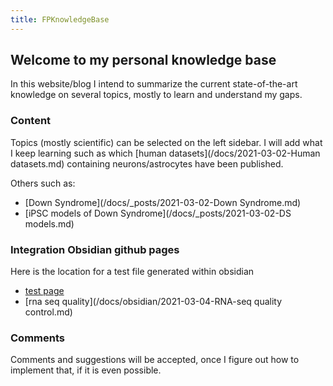 ```yaml
---
title: FPKnowledgeBase
---
```


## Welcome to my personal knowledge base

In this website/blog I intend to summarize the current state-of-the-art knowledge on several topics, mostly to learn and understand my gaps.

### Content

Topics (mostly scientific) can be selected on the left sidebar.
I will add what I keep learning such as which [human datasets](/docs/2021-03-02-Human datasets.md) containing neurons/astrocytes have been published.

Others such as:
- [Down Syndrome](/docs/_posts/2021-03-02-Down Syndrome.md)
- [iPSC models of Down Syndrome](/docs/_posts/2021-03-02-DS models.md)

### Integration Obsidian github pages
Here is the location for a test file generated within obsidian
- [test page](/docs/obsidian/2021-03-04-test.md)
- [rna seq quality](/docs/obsidian/2021-03-04-RNA-seq quality control.md)

### Comments

Comments and suggestions will be accepted, once I figure out how to implement that, if it is even possible.


